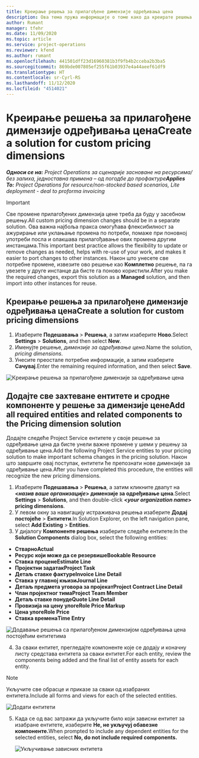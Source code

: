 ```yaml
---
title: Креирање решења за прилагођене димензије одређивања цена
description: Ова тема пружа информације о томе како да креирате решења за прилагођене димензије одређивања цена.
author: Rumant
manager: tfehr
ms.date: 11/09/2020
ms.topic: article
ms.service: project-operations
ms.reviewer: kfend
ms.author: rumant
ms.openlocfilehash: 441501dff23d16960381b3f9fb4b2cceba2b3ba5
ms.sourcegitcommit: 869bde007805ef255f61b03937e4a44aeef61df9
ms.translationtype: HT
ms.contentlocale: sr-Cyrl-RS
ms.lasthandoff: 11/12/2020
ms.locfileid: "4514021"
---
```

# <a name="create-a-solution-for-custom-pricing-dimensions"></a><span data-ttu-id="4f303-103">Креирање решења за прилагођене димензије одређивања цена</span><span class="sxs-lookup"><span data-stu-id="4f303-103">Create a solution for custom pricing dimensions</span></span>

 <span data-ttu-id="4f303-104">_**Односи се на:** Project Operations за сценарије засноване на ресурсима/без залиха, једноставна примена – од погодбе до профактуре_</span><span class="sxs-lookup"><span data-stu-id="4f303-104">_**Applies To:** Project Operations for resource/non-stocked based scenarios, Lite deployment - deal to proforma invoicing_</span></span> 

>[!IMPORTANT]
><span data-ttu-id="4f303-105">Све промене прилагођених димензија цене треба да буду у засебном решењу.</span><span class="sxs-lookup"><span data-stu-id="4f303-105">All custom pricing dimension changes should be in a separate solution.</span></span> <span data-ttu-id="4f303-106">Ова важна најбоља пракса омогућава флексибилност за ажурирање или уклањање промена по потреби, помаже при поновној употреби посла и олакшава прилагођавање ових промена другим инстанцама.</span><span class="sxs-lookup"><span data-stu-id="4f303-106">This important best practice allows the flexibility to update or remove changes as needed, helps with re-use of your work, and makes it easier to port changes to other instances.</span></span> <span data-ttu-id="4f303-107">Након што унесете све потребне промене, извезите ово решење као **Комплетно** решење, па га увезете у друге инстанце да бисте га поново користили.</span><span class="sxs-lookup"><span data-stu-id="4f303-107">After you make the required changes, export this solution as a **Managed** solution, and then import into other instances for reuse.</span></span>

## <a name="create-a-solution-for-custom-pricing-dimensions"></a><span data-ttu-id="4f303-108">Креирање решења за прилагођене димензије одређивања цена</span><span class="sxs-lookup"><span data-stu-id="4f303-108">Create a solution for custom pricing dimensions</span></span>

1.  <span data-ttu-id="4f303-109">Изаберите **Подешавања** > **Решења**, а затим изаберите **Ново**.</span><span class="sxs-lookup"><span data-stu-id="4f303-109">Select **Settings** > **Solutions**, and then select **New**.</span></span>
2.  <span data-ttu-id="4f303-110">Именујте решење, *<your organization name> димензије за одређивање цена*.</span><span class="sxs-lookup"><span data-stu-id="4f303-110">Name the solution, *<your organization name> pricing dimensions*.</span></span>
3. <span data-ttu-id="4f303-111">Унесите преостале потребне информације, а затим изаберите **Сачувај**.</span><span class="sxs-lookup"><span data-stu-id="4f303-111">Enter the remaining required information, and then select **Save**.</span></span>

  ![Креирање решења за прилагођене димензије за одређивање цена](./media/Creation-of-custom-pricing-dimension-solution.png)
 
## <a name="add-all-required-entities-and-related-components-to-the-pricing-dimension-solution"></a><span data-ttu-id="4f303-113">Додајте све захтеване ентитете и сродне компоненте у решење за димензије цене</span><span class="sxs-lookup"><span data-stu-id="4f303-113">Add all required entities and related components to the Pricing dimension solution</span></span>

<span data-ttu-id="4f303-114">Додајте следеће Project Service ентитете у своје решење за одређивање цена да бисте унели важне промене у шеми у решењу за одређивање цена.</span><span class="sxs-lookup"><span data-stu-id="4f303-114">Add the following Project Service entities to your pricing solution to make important schema changes in the pricing solution.</span></span> <span data-ttu-id="4f303-115">Након што завршите овај поступак, ентитети ће препознати нове димензије за одређивање цена.</span><span class="sxs-lookup"><span data-stu-id="4f303-115">After you have completed this procedure, the entities will recognize the new pricing dimensions.</span></span>

1.  <span data-ttu-id="4f303-116">Изаберите **Подешавања** > **Решења**, а затим кликните двапут на **<*назив ваше организације*> димензије за одређивање цена**.</span><span class="sxs-lookup"><span data-stu-id="4f303-116">Select **Settings** > **Solutions**, and then double-click **<*your organization name*> pricing dimensions**.</span></span>
2.  <span data-ttu-id="4f303-117">У левом окну за навигацију истраживача решења изаберите **Додај постојеће** > **Ентитети**.</span><span class="sxs-lookup"><span data-stu-id="4f303-117">In Solution Explorer, on the left navigation pane, select **Add Existing** > **Entities**.</span></span>
3.  <span data-ttu-id="4f303-118">У дијалогу **Компоненте решења** изаберите следеће ентитете:</span><span class="sxs-lookup"><span data-stu-id="4f303-118">In the **Solution Components** dialog box, select the following entities:</span></span>
 
   - <span data-ttu-id="4f303-119">**Стварно**</span><span class="sxs-lookup"><span data-stu-id="4f303-119">**Actual**</span></span>
   - <span data-ttu-id="4f303-120">**Ресурс који може да се резервише**</span><span class="sxs-lookup"><span data-stu-id="4f303-120">**Bookable Resource**</span></span>
   - <span data-ttu-id="4f303-121">**Ставка процене**</span><span class="sxs-lookup"><span data-stu-id="4f303-121">**Estimate Line**</span></span>
   - <span data-ttu-id="4f303-122">**Пројектни задатак**</span><span class="sxs-lookup"><span data-stu-id="4f303-122">**Project Task**</span></span>
   - <span data-ttu-id="4f303-123">**Детаљ ставке фактуре**</span><span class="sxs-lookup"><span data-stu-id="4f303-123">**Invoice Line Detail**</span></span>
   - <span data-ttu-id="4f303-124">**Ставка у главној књизи**</span><span class="sxs-lookup"><span data-stu-id="4f303-124">**Journal Line**</span></span>
   - <span data-ttu-id="4f303-125">**Детаљ предмета уговора за пројекат**</span><span class="sxs-lookup"><span data-stu-id="4f303-125">**Project Contract Line Detail**</span></span>
   - <span data-ttu-id="4f303-126">**Члан пројектног тима**</span><span class="sxs-lookup"><span data-stu-id="4f303-126">**Project Team Member**</span></span>
   - <span data-ttu-id="4f303-127">**Детаљ ставке понуде**</span><span class="sxs-lookup"><span data-stu-id="4f303-127">**Quote Line Detail**</span></span>
   - <span data-ttu-id="4f303-128">**Провизија на цену улоге**</span><span class="sxs-lookup"><span data-stu-id="4f303-128">**Role Price Markup**</span></span>
   - <span data-ttu-id="4f303-129">**Цена улоге**</span><span class="sxs-lookup"><span data-stu-id="4f303-129">**Role Price**</span></span>
   - <span data-ttu-id="4f303-130">**Ставка времена**</span><span class="sxs-lookup"><span data-stu-id="4f303-130">**Time Entry**</span></span>
 
   ![Додавање решења са прилагођеном димензијом одређивања цена постојећим ентитетима](./media/Existing-entities-to-PD-solution.png)
 
 4. <span data-ttu-id="4f303-132">За сваки ентитет, прегледајте компоненте које се додају и коначну листу средстава ентитета за сваки ентитет.</span><span class="sxs-lookup"><span data-stu-id="4f303-132">For each entity, review the components being added and the final list of entity assets for each entity.</span></span> 

   >[!NOTE]
   > <span data-ttu-id="4f303-133">Укључите све обрасце и приказе за сваки од изабраних ентитета.</span><span class="sxs-lookup"><span data-stu-id="4f303-133">Include all forms and views for each of the selected entities.</span></span>

  ![Додати ентитети](./media/solution-component-selection.png)


5.  <span data-ttu-id="4f303-135">Када се од вас затражи да укључите било који зависни ентитет за изабране ентитете, изаберите **Не, не укључуј обавезне компоненте.**</span><span class="sxs-lookup"><span data-stu-id="4f303-135">When prompted to include any dependent entities for the selected entities, select **No, do not include required components.**</span></span>

    ![Укључивање зависних ентитета](./media/Do-not-include-required.png)
